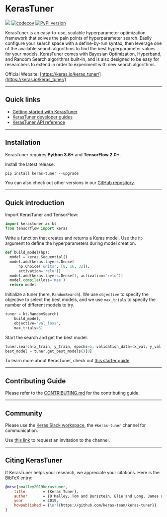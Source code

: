 # KerasTuner

[![](https://github.com/keras-team/keras-tuner/workflows/Tests/badge.svg?branch=master)](https://github.com/keras-team/keras-tuner/actions?query=workflow%3ATests+branch%3Amaster)
[![codecov](https://codecov.io/gh/keras-team/keras-tuner/branch/master/graph/badge.svg)](https://codecov.io/gh/keras-team/keras-tuner)
[![PyPI version](https://badge.fury.io/py/keras-tuner.svg)](https://badge.fury.io/py/keras-tuner)

KerasTuner is an easy-to-use, scalable hyperparameter optimization framework
that solves the pain points of hyperparameter search. Easily configure your
search space with a define-by-run syntax, then leverage one of the available
search algorithms to find the best hyperparameter values for your models.
KerasTuner comes with Bayesian Optimization, Hyperband, and Random Search algorithms
built-in, and is also designed to be easy for researchers to extend in order to
experiment with new search algorithms.

Official Website: [https://keras.io/keras_tuner/](https://keras.io/keras_tuner/)

---
## Quick links

* [Getting started with KerasTuner](https://keras.io/guides/keras_tuner/getting_started)
* [KerasTuner developer guides](https://keras.io/guides/keras_tuner/)
* [KerasTuner API reference](https://keras.io/api/keras_tuner/)


---
## Installation

KerasTuner requires **Python 3.6+** and **TensorFlow 2.0+**.

Install the latest release:

```
pip install keras-tuner --upgrade
```

You can also check out other versions in our
[GitHub repository](https://github.com/keras-team/keras-tuner).


---
## Quick introduction

Import KerasTuner and TensorFlow:

```python
import kerastuner as kt
from tensorflow import keras
```

Write a function that creates and returns a Keras model.
Use the `hp` argument to define the hyperparameters during model creation.

```python
def build_model(hp):
  model = keras.Sequential()
  model.add(keras.layers.Dense(
      hp.Choice('units', [8, 16, 32]),
      activation='relu'))
  model.add(keras.layers.Dense(1, activation='relu'))
  model.compile(loss='mse')
  return model
```

Initialize a tuner (here, `RandomSearch`).
We use `objective` to specify the objective to select the best models,
and we use `max_trials` to specify the number of different models to try.

```python
tuner = kt.RandomSearch(
    build_model,
    objective='val_loss',
    max_trials=5)
```

Start the search and get the best model:

```python
tuner.search(x_train, y_train, epochs=5, validation_data=(x_val, y_val))
best_model = tuner.get_best_models()[0]
```

To learn more about KerasTuner, check out [this starter guide](https://keras.io/keras-tuner/getting_started).

---
## Contributing Guide

Please refer to the [CONTRIBUTING.md](https://github.com/keras-team/keras-tuner/blob/master/CONTRIBUTING.md) for the contributing guide.

---
## Community

Please use the [Keras Slack workspace](https://kerasteam.slack.com/), the `#keras-tuner` channel for communication.

Use [this link](https://keras-slack-autojoin.herokuapp.com/) to request an invitation to the channel.

---
## Citing KerasTuner

If KerasTuner helps your research, we appreciate your citations.
Here is the BibTeX entry:

```bibtex
@misc{omalley2019kerastuner,
	title        = {Keras Tuner},
	author       = {O'Malley, Tom and Bursztein, Elie and Long, James and Chollet, Fran\c{c}ois and Jin, Haifeng and Invernizzi, Luca and others},
	year         = 2019,
	howpublished = {\url{https://github.com/keras-team/keras-tuner}}
}
```
